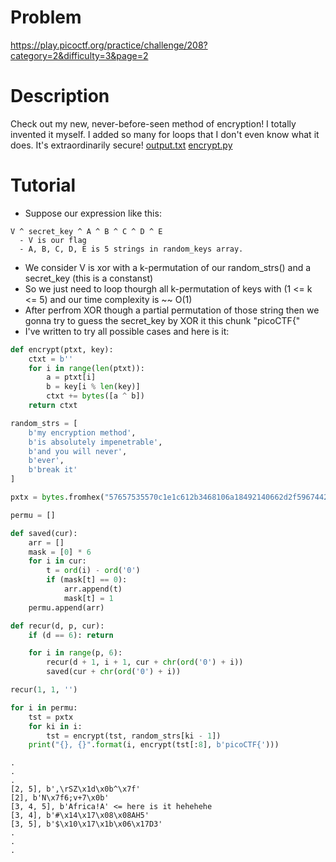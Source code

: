 # Problem
https://play.picoctf.org/practice/challenge/208?category=2&difficulty=3&page=2

# Description
Check out my new, never-before-seen method of encryption! I totally invented it myself. I added so many for loops that I don't even know what it does. It's extraordinarily secure! [output.txt](https://artifacts.picoctf.net/picoMini+by+redpwn/Cryptography/xtraordinary/output.txt) [encrypt.py](https://artifacts.picoctf.net/picoMini+by+redpwn/Cryptography/xtraordinary/encrypt.py)

# Tutorial
  - Suppose our expression like this:
```
V ^ secret_key ^ A ^ B ^ C ^ D ^ E
  - V is our flag
  - A, B, C, D, E is 5 strings in random_keys array.
```
  - We consider V is xor with a k-permutation of our random_strs() and a secret_key (this is a constanst)
  - So we just need to loop thourgh all k-permutation of keys with (1 <= k <= 5) and our time complexity is ~~ O(1)
  - After perfrom XOR though a partial permutation of those string then we gonna try to guess the secret_key by XOR it this chunk "picoCTF{"
  - I've written to try all possible cases and here is it:
```py
def encrypt(ptxt, key):
    ctxt = b''
    for i in range(len(ptxt)):
        a = ptxt[i]
        b = key[i % len(key)]
        ctxt += bytes([a ^ b])
    return ctxt

random_strs = [
    b'my encryption method',
    b'is absolutely impenetrable',
    b'and you will never',
    b'ever',
    b'break it'
]

pxtx = bytes.fromhex("57657535570c1e1c612b3468106a18492140662d2f5967442a2960684d28017931617b1f3637")

permu = []

def saved(cur):
    arr = []
    mask = [0] * 6
    for i in cur:
        t = ord(i) - ord('0')
        if (mask[t] == 0):
            arr.append(t)
            mask[t] = 1
    permu.append(arr)

def recur(d, p, cur):
    if (d == 6): return

    for i in range(p, 6):
        recur(d + 1, i + 1, cur + chr(ord('0') + i))
        saved(cur + chr(ord('0') + i))

recur(1, 1, '')

for i in permu:
    tst = pxtx
    for ki in i:
        tst = encrypt(tst, random_strs[ki - 1])
    print("{}, {}".format(i, encrypt(tst[:8], b'picoCTF{')))
```
```
.
.
.
[2, 5], b',\rSZ\x1d\x0b^\x7f'
[2], b'N\x7f6;v+7\x0b'
[3, 4, 5], b'Africa!A' <= here is it hehehehe
[3, 4], b'#\x14\x17\x08\x08AH5'
[3, 5], b'$\x10\x17\x1b\x06\x17D3'
.
.
.
```
